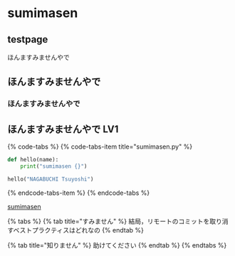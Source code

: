 # sumimasen

## testpage

ほんますみませんやで

## ほんますみませんやで

### ほんますみませんやで

## ほんますみませんやで LV1

{% code-tabs %}
{% code-tabs-item title="sumimasen.py" %}
```python
def hello(name):
    print("sumimasen {}")

hello("NAGABUCHI Tsuyoshi")
```
{% endcode-tabs-item %}
{% endcode-tabs %}

[sumimasen](https://google.com)

{% tabs %}
{% tab title="すみません" %}
結局，リモートのコミットを取り消すベストプラクティスはどれなの
{% endtab %}

{% tab title="知りません" %}
助けてください
{% endtab %}
{% endtabs %}
